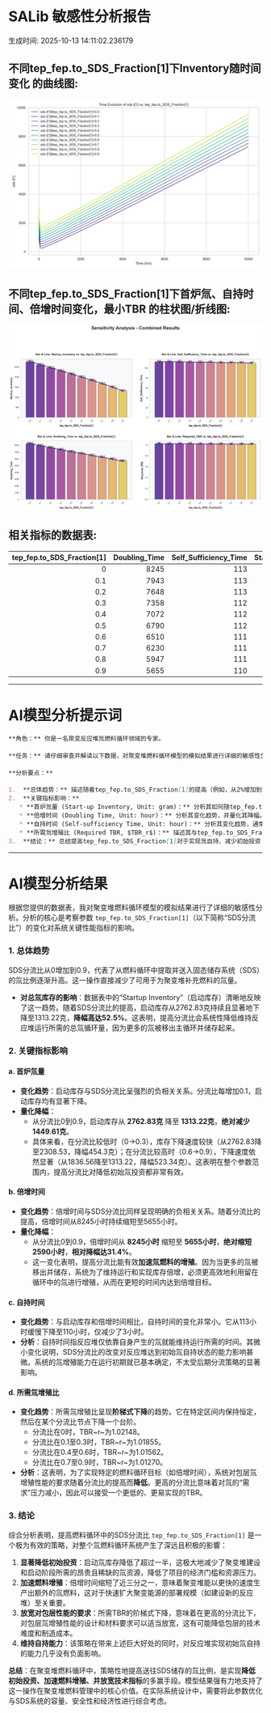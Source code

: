 # SALib 敏感性分析报告


生成时间: 2025-10-13 14:11:02.236179


## 不同tep_fep.to_SDS_Fraction[1]下Inventory随时间变化 的曲线图:

![不同tep_fep.to_SDS_Fraction[1]下Inventory随时间变化 的曲线图](sweep_sds_I1_vs_tep_fep_to_SDS_Fraction1.png)
## 不同tep_fep.to_SDS_Fraction[1]下首炉氚、自持时间、倍增时间变化，最小TBR 的柱状图/折线图:

![不同tep_fep.to_SDS_Fraction[1]下首炉氚、自持时间、倍增时间变化，最小TBR 的柱状图/折线图](combined_analysis_plots.png)
## 相关指标的数据表:


|   tep_fep.to_SDS_Fraction[1] |   Doubling_Time |   Self_Sufficiency_Time |   Startup_Inventory |   Required_TBR |   Required_Self_Sufficiency_Time |
|-----------------------------:|----------------:|------------------------:|--------------------:|---------------:|---------------------------------:|
|                          0   |            8245 |                     113 |             2762.83 |        1.02148 |                             4519 |
|                          0.1 |            7943 |                     113 |             2612.58 |        1.01855 |                             7706 |
|                          0.2 |            7648 |                     113 |             2461.25 |        1.01855 |                             5630 |
|                          0.3 |            7358 |                     112 |             2308.53 |        1.01855 |                             4533 |
|                          0.4 |            7072 |                     112 |             2153.98 |        1.01562 |                             7771 |
|                          0.5 |            6790 |                     112 |             1996.97 |        1.01562 |                             5655 |
|                          0.6 |            6510 |                     111 |             1836.56 |        1.01562 |                             4547 |
|                          0.7 |            6230 |                     111 |             1671.22 |        1.0127  |                             7838 |
|                          0.8 |            5947 |                     111 |             1498.37 |        1.0127  |                             5680 |
|                          0.9 |            5655 |                     110 |             1313.22 |        1.0127  |                             4561 |

---

# AI模型分析提示词

```markdown
**角色：** 你是一名聚变反应堆氚燃料循环领域的专家。

**任务：** 请仔细审查并解读以下数据，对聚变堆燃料循环模型的模拟结果进行详细的敏感性分析。请遵循以下结构，分析各项重要参数对关键性能指标的影响，并得出结论。

**分析要点：**

1.  **总体趋势：** 描述随着tep_fep.to_SDS_Fraction[1]的提高（例如，从2%增加到9%），总氚库存（Inventory）的增长速率有何变化。
2.  **关键指标影响：**
   * **首炉氚量 (Start-up Inventory, Unit: gram)：** 分析其如何随tep_fep.to_SDS_Fraction[1]变化，并量化其降幅。
   * **倍增时间 (Doubling Time, Unit: hour)：** 分析其变化趋势，并量化其降幅。
   * **自持时间 (Self-sufficiency Time, Unit: hour)：** 分析其变化趋势，通常变化较小，请指出。
   * **所需氚增殖比 (Required TBR, $TBR_r$)：** 描述其与tep_fep.to_SDS_Fraction[1]的关系。
3.  **结论：** 总结提高tep_fep.to_SDS_Fraction[1]对于实现氚自持、减少初始投资（首炉氚）和加速氚增殖的有效性。

```



---

# AI模型分析结果

根据您提供的数据表，我对聚变堆燃料循环模型的模拟结果进行了详细的敏感性分析。分析的核心是考察参数 `tep_fep.to_SDS_Fraction[1]`（以下简称“SDS分流比”）的变化对系统关键性能指标的影响。

### 1. 总体趋势

SDS分流比从0增加到0.9，代表了从燃料循环中提取并送入固态储存系统（SDS）的氚比例逐渐升高。这一操作直接减少了可用于为聚变堆补充燃料的氚量。

- **对总氚库存的影响**：数据表中的“Startup Inventory”（启动库存）清晰地反映了这一趋势。随着SDS分流比的提高，启动库存从2762.83克持续且显著地下降至1313.22克，**降幅高达52.5%**。这表明，提高分流比会系统性降低维持反应堆运行所需的总氚循环量，因为更多的氚被移出主循环并储存起来。

### 2. 关键指标影响

#### a. 首炉氚量

- **变化趋势**：启动库存与SDS分流比呈强烈的负相关关系。分流比每增加0.1，启动库存均有显著下降。
- **量化降幅**：
  - 从分流比0到0.9，启动库存从 **2762.83克** 降至 **1313.22克**，**绝对减少1449.61克**。
  - 具体来看，在分流比较低时（0→0.3），库存下降速度较快（从2762.83降至2308.53，降幅454.3克）；在分流比较高时（0.6→0.9），下降速度依然显著（从1836.56降至1313.22，降幅523.34克）。这表明在整个参数范围内，提高分流比对降低初始氚投资都非常有效。

#### b. 倍增时间

- **变化趋势**：倍增时间与SDS分流比同样呈现明确的负相关关系。随着分流比的提高，倍增时间从8245小时持续缩短至5655小时。
- **量化降幅**：
  - 从分流比0到0.9，倍增时间从 **8245小时** 缩短至 **5655小时**，**绝对缩短2590小时**，**相对降幅达31.4%**。
  - 这一变化表明，提高分流比能有效**加速氚燃料的增殖**。因为当更多的氚被移出并储存，系统为了维持运行和实现库存倍增，必须更高效地利用留在循环中的氚进行增殖，从而在更短的时间内达到倍增目标。

#### c. 自持时间

- **变化趋势**：与启动库存和倍增时间相比，自持时间的变化非常小。它从113小时缓慢下降至110小时，仅减少了3小时。
- **分析**：自持时间指反应堆仅依靠自身产生的氚就能维持运行所需的时间。其微小变化说明，SDS分流比的改变对反应堆达到初始氚自持状态的能力影响甚微。系统的氚增殖能力在运行初期就已基本确定，不太受后期分流策略的显著影响。

#### d. 所需氚增殖比

- **变化趋势**：所需氚增殖比呈现**阶梯式下降**的趋势。它在特定区间内保持恒定，然后在某个分流比节点下降一个台阶。
  - 分流比在0时，TBR~r~为1.02148。
  - 分流比在0.1至0.3时，TBR~r~为1.01855。
  - 分流比在0.4至0.6时，TBR~r~为1.01562。
  - 分流比在0.7至0.9时，TBR~r~为1.01270。
- **分析**：这表明，为了实现特定的燃料循环目标（如倍增时间），系统对包层氚增殖性能的要求随着分流比的提高而**降低**。更高的分流比意味着对氚的“需求”压力减小，因此可以接受一个更低的、更易实现的TBR。

### 3. 结论

综合分析表明，提高燃料循环中的SDS分流比 `tep_fep.to_SDS_Fraction[1]` 是一个极为有效的策略，对整个氚燃料循环系统产生了深远且积极的影響：

1.  **显著降低初始投资**：启动氚库存降低了超过一半，这极大地减少了聚变堆建设和启动阶段所需的昂贵且稀缺的氚资源，降低了项目的经济门槛和资源压力。
2.  **加速燃料增殖**：倍增时间缩短了近三分之一，意味着聚变堆能以更快的速度生产出额外的氚燃料，这对于快速扩大聚变能源的部署规模（如建设新的反应堆）至关重要。
3.  **放宽对包层性能的要求**：所需TBR的阶梯式下降，意味着在更高的分流比下，对包层氚增殖性能的设计和材料要求可以适当放宽，这有可能降低包层的技术难度和制造成本。
4.  **维持自持能力**：该策略在带来上述巨大好处的同时，对反应堆实现初始氚自持的能力几乎没有负面影响。

**总结**：在聚变堆燃料循环中，策略性地提高送往SDS储存的氚比例，是实现**降低初始投资、加速燃料增殖、并放宽技术指标**的多赢手段。模型结果强有力地支持了这一操作在聚变堆燃料管理中的核心价值。在实际系统设计中，需要将此参数优化与SDS系统的容量、安全性和经济性进行综合考虑。